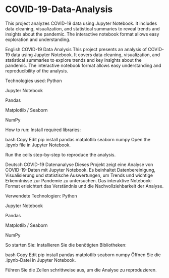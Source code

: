 # COVID-19-Data-Analysis
This project analyzes COVID-19 data using Jupyter Notebook. It includes data cleaning, visualization, and statistical summaries to reveal trends and insights about the pandemic. The interactive notebook format allows easy exploration and understanding.

English
COVID-19 Data Analysis
This project presents an analysis of COVID-19 data using Jupyter Notebook. It covers data cleaning, visualization, and statistical summaries to explore trends and key insights about the pandemic. The interactive notebook format allows easy understanding and reproducibility of the analysis.

Technologies used:
Python

Jupyter Notebook

Pandas

Matplotlib / Seaborn

NumPy

How to run:
Install required libraries:

bash
Copy
Edit
pip install pandas matplotlib seaborn numpy
Open the .ipynb file in Jupyter Notebook.

Run the cells step-by-step to reproduce the analysis.

Deutsch
COVID-19 Datenanalyse
Dieses Projekt zeigt eine Analyse von COVID-19-Daten mit Jupyter Notebook. Es beinhaltet Datenbereinigung, Visualisierung und statistische Auswertungen, um Trends und wichtige Erkenntnisse zur Pandemie zu untersuchen. Das interaktive Notebook-Format erleichtert das Verständnis und die Nachvollziehbarkeit der Analyse.

Verwendete Technologien:
Python

Jupyter Notebook

Pandas

Matplotlib / Seaborn

NumPy

So starten Sie:
Installieren Sie die benötigten Bibliotheken:

bash
Copy
Edit
pip install pandas matplotlib seaborn numpy
Öffnen Sie die .ipynb-Datei in Jupyter Notebook.

Führen Sie die Zellen schrittweise aus, um die Analyse zu reproduzieren.

